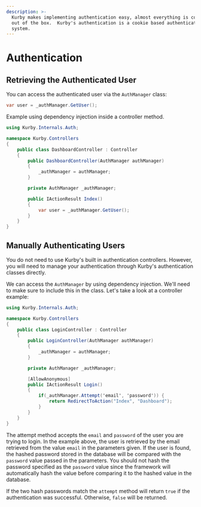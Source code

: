```yaml
---
description: >-
  Kurby makes implementing authentication easy, almost everything is configured
  out of the box.  Kurby's authentication is a cookie based authentication
  system.
---
```


# Authentication

## Retrieving the Authenticated User

You can access the authenticated user via the `AuthManager` class:

```csharp
var user = _authManager.GetUser();
```

Example using dependency injection inside a controller method.

```csharp
using Kurby.Internals.Auth;

namespace Kurby.Controllers
{
    public class DashboardController : Controller
    {
        public DashboardController(AuthManager authManager)
        {
            _authManager = authManager;
        }

        private AuthManager _authManager;

        public IActionResult Index()
        { 
            var user = _authManager.GetUser();
        }
    }
}
```

## Manually Authenticating Users

You do not need to use Kurby's built in authentication controllers. However, you will need to manage your authentication through Kurby's authentication classes directly.

We can access the `AuthManager` by using dependency injection. We'll need to make sure to include this in the class. Let's take a look at a controller example:

```csharp
using Kurby.Internals.Auth;

namespace Kurby.Controllers
{
    public class LoginController : Controller
    {
        public LoginController(AuthManager authManager)
        {
            _authManager = authManager;
        }

        private AuthManager _authManager;

        [AllowAnonymous]
        public IActionResult Login()
        { 
            if(_authManager.Attempt('email', 'password')) {
                return RedirectToAction("Index", "Dashboard");
            }
        }
    }
}
```

The attempt method accepts the `email` and `password` of the user you are trying to login. In the example above, the user is retrieved by the email retrieved from the value `email` in the parameters given. If the user is found, the hashed password stored in the database will be compared with the `password` value passed in the parameters. You should not hash the password specified as the `password` value since the framework will automatically hash the value before comparing it to the hashed value in the database.

If the two hash passwords match the `attempt` method will return `true` if the authentication was successful. Otherwise, `false` will be returned.

